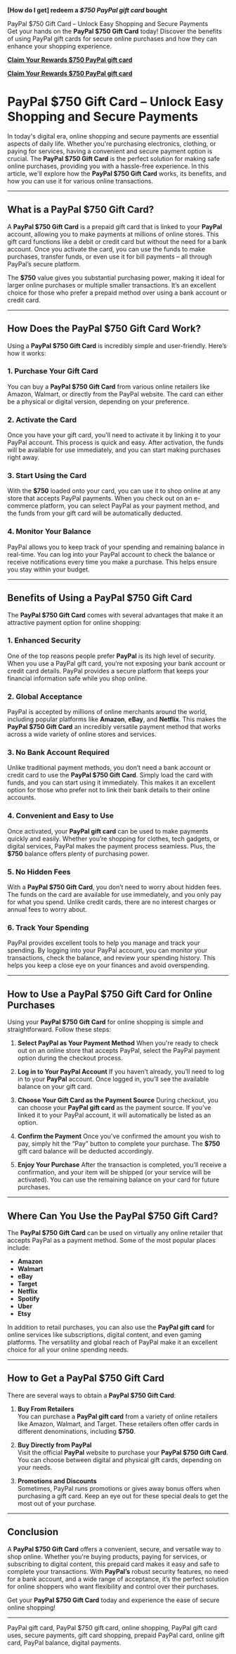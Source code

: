 **[How do I get] redeem a *$750 PayPal gift card* bought**

PayPal $750 Gift Card – Unlock Easy Shopping and Secure Payments  
Get your hands on the **PayPal $750 Gift Card** today! Discover the benefits of using PayPal gift cards for secure online purchases and how they can enhance your shopping experience.

**[Claim Your Rewards $750 PayPal gift card](https://amazonfreecode.com/lp/d38ec62)**

**[Claim Your Rewards $750 PayPal gift card](https://amazonfreecode.com/lp/d38ec62)**

# PayPal $750 Gift Card – Unlock Easy Shopping and Secure Payments

In today's digital era, online shopping and secure payments are essential aspects of daily life. Whether you're purchasing electronics, clothing, or paying for services, having a convenient and secure payment option is crucial. The **PayPal $750 Gift Card** is the perfect solution for making safe online purchases, providing you with a hassle-free experience. In this article, we'll explore how the **PayPal $750 Gift Card** works, its benefits, and how you can use it for various online transactions.

---

## What is a PayPal $750 Gift Card?

A **PayPal $750 Gift Card** is a prepaid gift card that is linked to your **PayPal** account, allowing you to make payments at millions of online stores. This gift card functions like a debit or credit card but without the need for a bank account. Once you activate the card, you can use the funds to make purchases, transfer funds, or even use it for bill payments – all through PayPal’s secure platform. 

The **$750** value gives you substantial purchasing power, making it ideal for larger online purchases or multiple smaller transactions. It’s an excellent choice for those who prefer a prepaid method over using a bank account or credit card.

---

## How Does the PayPal $750 Gift Card Work?

Using a **PayPal $750 Gift Card** is incredibly simple and user-friendly. Here’s how it works:

### 1. **Purchase Your Gift Card**
You can buy a **PayPal $750 Gift Card** from various online retailers like Amazon, Walmart, or directly from the PayPal website. The card can either be a physical or digital version, depending on your preference.

### 2. **Activate the Card**
Once you have your gift card, you'll need to activate it by linking it to your PayPal account. This process is quick and easy. After activation, the funds will be available for use immediately, and you can start making purchases right away.

### 3. **Start Using the Card**
With the **$750** loaded onto your card, you can use it to shop online at any store that accepts PayPal payments. When you check out on an e-commerce platform, you can select PayPal as your payment method, and the funds from your gift card will be automatically deducted.

### 4. **Monitor Your Balance**
PayPal allows you to keep track of your spending and remaining balance in real-time. You can log into your PayPal account to check the balance or receive notifications every time you make a purchase. This helps ensure you stay within your budget.

---

## Benefits of Using a PayPal $750 Gift Card

The **PayPal $750 Gift Card** comes with several advantages that make it an attractive payment option for online shopping:

### 1. **Enhanced Security**
One of the top reasons people prefer **PayPal** is its high level of security. When you use a PayPal gift card, you’re not exposing your bank account or credit card details. PayPal provides a secure platform that keeps your financial information safe while you shop online.

### 2. **Global Acceptance**
PayPal is accepted by millions of online merchants around the world, including popular platforms like **Amazon**, **eBay**, and **Netflix**. This makes the **PayPal $750 Gift Card** an incredibly versatile payment method that works across a wide variety of online stores and services.

### 3. **No Bank Account Required**
Unlike traditional payment methods, you don’t need a bank account or credit card to use the **PayPal $750 Gift Card**. Simply load the card with funds, and you can start using it immediately. This makes it an excellent option for those who prefer not to link their bank details to their online accounts.

### 4. **Convenient and Easy to Use**
Once activated, your **PayPal gift card** can be used to make payments quickly and easily. Whether you’re shopping for clothes, tech gadgets, or digital services, PayPal makes the payment process seamless. Plus, the **$750** balance offers plenty of purchasing power.

### 5. **No Hidden Fees**
With a **PayPal $750 Gift Card**, you don’t need to worry about hidden fees. The funds on the card are available for use immediately, and you only pay for what you spend. Unlike credit cards, there are no interest charges or annual fees to worry about.

### 6. **Track Your Spending**
PayPal provides excellent tools to help you manage and track your spending. By logging into your PayPal account, you can monitor your transactions, check the balance, and review your spending history. This helps you keep a close eye on your finances and avoid overspending.

---

## How to Use a PayPal $750 Gift Card for Online Purchases

Using your **PayPal $750 Gift Card** for online shopping is simple and straightforward. Follow these steps:

1. **Select PayPal as Your Payment Method**
When you're ready to check out on an online store that accepts PayPal, select the PayPal payment option during the checkout process.

2. **Log in to Your PayPal Account**
If you haven’t already, you’ll need to log in to your **PayPal** account. Once logged in, you’ll see the available balance on your gift card.

3. **Choose Your Gift Card as the Payment Source**
During checkout, you can choose your **PayPal gift card** as the payment source. If you’ve linked it to your PayPal account, it will automatically be listed as an option.

4. **Confirm the Payment**
Once you've confirmed the amount you wish to pay, simply hit the “Pay” button to complete your purchase. The **$750** gift card balance will be deducted accordingly.

5. **Enjoy Your Purchase**
After the transaction is completed, you’ll receive a confirmation, and your item will be shipped (or your service will be activated). You can use the remaining balance on your card for future purchases.

---

## Where Can You Use the PayPal $750 Gift Card?

The **PayPal $750 Gift Card** can be used on virtually any online retailer that accepts PayPal as a payment method. Some of the most popular places include:

- **Amazon**
- **Walmart**
- **eBay**
- **Target**
- **Netflix**
- **Spotify**
- **Uber**
- **Etsy**

In addition to retail purchases, you can also use the **PayPal gift card** for online services like subscriptions, digital content, and even gaming platforms. The versatility and global reach of PayPal make it an excellent choice for all your online spending needs.

---

## How to Get a PayPal $750 Gift Card

There are several ways to obtain a **PayPal $750 Gift Card**:

1. **Buy From Retailers**  
You can purchase a **PayPal gift card** from a variety of online retailers like Amazon, Walmart, and Target. These retailers often offer cards in different denominations, including **$750**.

2. **Buy Directly from PayPal**  
Visit the official **PayPal** website to purchase your **PayPal $750 Gift Card**. You can choose between digital and physical gift cards, depending on your needs.

3. **Promotions and Discounts**  
Sometimes, PayPal runs promotions or gives away bonus offers when purchasing a gift card. Keep an eye out for these special deals to get the most out of your purchase.

---

## Conclusion

A **PayPal $750 Gift Card** offers a convenient, secure, and versatile way to shop online. Whether you're buying products, paying for services, or subscribing to digital content, this prepaid card makes it easy and safe to complete your transactions. With **PayPal’s** robust security features, no need for a bank account, and a wide range of acceptance, it’s the perfect solution for online shoppers who want flexibility and control over their purchases.

Get your **PayPal $750 Gift Card** today and experience the ease of secure online shopping!

---

PayPal gift card, PayPal $750 gift card, online shopping, PayPal gift card uses, secure payments, gift card shopping, prepaid PayPal card, online gift card, PayPal balance, digital payments.
